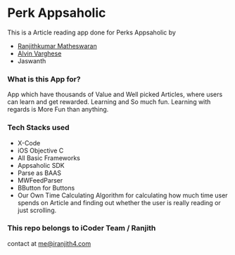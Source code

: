# Perk Appsaholic #

This is a Article reading app done for Perks Appsaholic by

* [Ranjithkumar Matheswaran](http://iranjith4.com)
* [Alvin Varghese](http://idreamcode.com)
* Jaswanth
### What is this App for? ###

App which have thousands of Value and Well picked Articles, where users can learn and get rewarded.  Learning and So much fun. Learning with regards is More Fun than anything.

### Tech Stacks used ###

* X-Code
* iOS Objective C
* All Basic Frameworks
* Appsaholic SDK
* Parse as BAAS
* MWFeedParser
* BButton for Buttons
* Our Own Time Calculating Algorithm for calculating how much time user spends on Article and finding out whether the user is really reading or just scrolling.


### This repo belongs to iCoder Team / Ranjith ###

contact at me@iranjith4.com